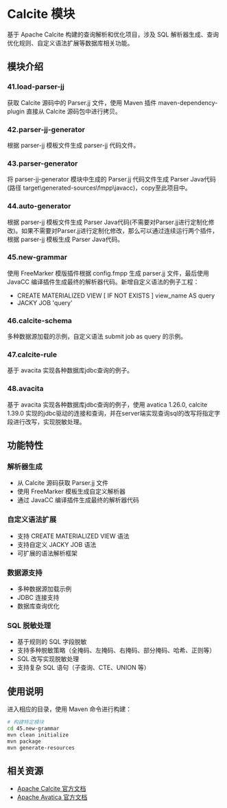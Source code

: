 # Calcite 模块

基于 Apache Calcite 构建的查询解析和优化项目，涉及 SQL 解析器生成、查询优化规则、自定义语法扩展等数据库相关功能。

## 模块介绍

### 41.load-parser-jj
获取 Calcite 源码中的 Parser.jj 文件，使用 Maven 插件 maven-dependency-plugin 直接从 Calcite 源码包中进行拷贝。

### 42.parser-jj-generator
根据 parser-jj 模板文件生成 parser-jj 代码文件。

### 43.parser-generator
将 parser-jj-generator 模块中生成的 Parser.jj 代码文件生成 Parser Java代码 (路径 target\generated-sources\fmpp\javacc)，copy至此项目中。

### 44.auto-generator
根据 parser-jj 模板文件生成 Parser Java代码(不需要对Parser.jj进行定制化修改)。如果不需要对Parser.jj进行定制化修改，那么可以通过连续运行两个插件，根据 parser-jj 模板生成 Parser Java代码。

### 45.new-grammar
使用 FreeMarker 模版插件根据 config.fmpp 生成 parser.jj 文件，最后使用 JavaCC 编译插件生成最终的解析器代码。新增自定义语法的例子工程：
  * CREATE MATERIALIZED VIEW [ IF NOT EXISTS ] view_name AS query
  * JACKY JOB 'query'

### 46.calcite-schema
多种数据源加载的示例，自定义语法 submit job as query 的示例。

### 47.calcite-rule
基于 avacita 实现各种数据库jdbc查询的例子。

### 48.avacita
基于 avacita 实现各种数据库jdbc查询的例子，使用 avatica 1.26.0, calcite 1.39.0 实现的jdbc驱动的连接和查询，并在server端实现查询sql的改写将指定字段进行改写，实现脱敏处理。

## 功能特性

### 解析器生成
- 从 Calcite 源码获取 Parser.jj 文件
- 使用 FreeMarker 模板生成自定义解析器
- 通过 JavaCC 编译插件生成最终的解析器代码

### 自定义语法扩展
- 支持 CREATE MATERIALIZED VIEW 语法
- 支持自定义 JACKY JOB 语法
- 可扩展的语法解析框架

### 数据源支持
- 多种数据源加载示例
- JDBC 连接支持
- 数据库查询优化

### SQL 脱敏处理
- 基于规则的 SQL 字段脱敏
- 支持多种脱敏策略（全掩码、左掩码、右掩码、部分掩码、哈希、正则等）
- SQL 改写实现脱敏处理
- 支持复杂 SQL 语句（子查询、CTE、UNION 等）

## 使用说明

进入相应的目录，使用 Maven 命令进行构建：

```bash
# 构建特定模块
cd 45.new-grammar
mvn clean initialize
mvn package
mvn generate-resources
```

## 相关资源

- [Apache Calcite 官方文档](https://calcite.apache.org/docs/)
- [Apache Avatica 官方文档](https://calcite.apache.org/avatica/docs/)